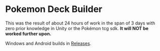 # Pokemon Deck Builder

This was the result of about 24 hours of work in the span of 3 days with zero prior knowledge in Unity or the Pokémon tcg sdk. **It will NOT be worked further upon.**

Windows and Android builds in [Releases](https://github.com/Theo011/Pokemon-Deck-Builder/releases).
